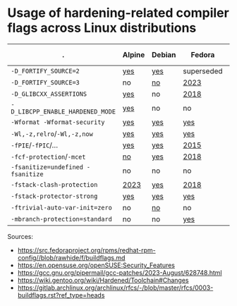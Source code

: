 # Usage of hardening-related compiler flags across Linux distributions

|.                                | Alpine | Debian | Fedora    | Gentoo Hardened | Ubuntu | OpenSUSE | ArchLinux |
|---------------------------------|--------|--------|-----------|-----------------|--------|----------|-----------|
|`-D_FORTIFY_SOURCE=2`            |[yes](https://gitlab.alpinelinux.org/alpine/tsc/-/issues/64)|[yes](https://wiki.debian.org/Hardening)|superseded|superseded|[2008](https://wiki.ubuntu.com/ToolChain/CompilerFlags#A-D_FORTIFY_SOURCE.3D2)|[2005](https://en.opensuse.org/openSUSE:Security_Features)|superseded|
|`-D_FORTIFY_SOURCE=3`            |no      |[no](https://wiki.debian.org/Hardening)|[2023](https://fedoraproject.org/wiki/Changes/Add_FORTIFY_SOURCE%3D3_to_distribution_build_flags)|[2022](https://bugs.gentoo.org/876893)|[no](https://bugs.launchpad.net/ubuntu/+source/gcc-12/+bug/2012440)|[2023](https://en.opensuse.org/openSUSE:Security_Features)|[2023](https://gitlab.archlinux.org/archlinux/rfcs/-/merge_requests/17)|
|`-D_GLIBCXX_ASSERTIONS`          |[yes](https://gitlab.alpinelinux.org/alpine/abuild/-/blob/master/default.conf#L2)|no|[2018](https://fedoraproject.org/wiki/Changes/HardeningFlags28)|[2022](https://bugs.gentoo.org/876895)|[no](https://bugs.launchpad.net/ubuntu/+source/gcc-12/+bug/2016042)|yes|[2021](https://gitlab.archlinux.org/archlinux/rfcs/-/commit/a7a94d354fe9ac490ea2f02d6d3ac697a2faee6f)|
|`-D_LIBCPP_ENABLE_HARDENED_MODE` |[yes](https://gitlab.alpinelinux.org/alpine/abuild/-/blob/master/default.conf#L2)|no|no|[2023](https://bugs.gentoo.org/851111)|no|no|no|
|`-Wformat -Wformat-security`     |[yes](https://gitlab.alpinelinux.org/alpine/abuild/-/blob/master/default.conf#L2)|[yes](https://salsa.debian.org/toolchain-team/gcc/-/blob/master/debian/patches/gcc-distro-specs.diff)|[yes](https://src.fedoraproject.org/rpms/redhat-rpm-config/blob/rawhide/f/buildflags.md)|[2009?](https://bugs.gentoo.org/259417)|[2008](https://wiki.ubuntu.com/ToolChain/CompilerFlags)|yes|[yes](https://gitlab.archlinux.org/archlinux/rfcs/-/commit/a7a94d354fe9ac490ea2f02d6d3ac697a2faee6f)|
|`-Wl,-z,relro`/`-Wl,-z,now`      |[yes](https://gitlab.alpinelinux.org/alpine/tsc/-/issues/64)|[yes](https://salsa.debian.org/toolchain-team/gcc/-/blob/master/debian/patches/gcc-distro-specs.diff)|[yes](https://src.fedoraproject.org/rpms/redhat-rpm-config/blob/rawhide/f/buildflags.md)|[yes](https://wiki.gentoo.org/wiki/Hardened/Toolchain)|[2008](https://wiki.ubuntu.com/ToolChain/CompilerFlags)|[2006](https://en.opensuse.org/openSUSE:Security_Features)|[yes](https://wiki.archlinux.org/title/Arch_package_guidelines/Security)|
|`-fPIE`/`-fPIC`/…                |[yes](https://gitlab.alpinelinux.org/alpine/tsc/-/issues/64)|[yes](https://salsa.debian.org/toolchain-team/gcc/-/blob/master/debian/rules2)|[2015](https://fedoraproject.org/wiki/Changes/Harden_All_Packages)|[yes](https://wiki.gentoo.org/wiki/Hardened/Toolchain)|[2016](https://wiki.ubuntu.com/ToolChain/CompilerFlags)|[2017](https://bugzilla.suse.com/show_bug.cgi?id=912298)|[2017](https://github.com/archlinux/svntogit-packages/commit/5936710c764016ce306f9cb975056e5b7605a65b)|
|`-fcf-protection`/`-mcet`        |[no](https://gitlab.alpinelinux.org/alpine/tsc/-/issues/64)|[yes](https://salsa.debian.org/toolchain-team/gcc/-/blob/master/debian/patches/gcc-distro-specs.diff)|[2018](https://fedoraproject.org/wiki/Changes/HardeningFlags28)|[2021](https://gitweb.gentoo.org/proj/gcc-patches.git/commit/?id=51a7ace358097005038a0d31350b0c6d3da34e00)|[2019](https://wiki.ubuntu.com/ToolChain/CompilerFlags)|yes|[yes](https://gitlab.archlinux.org/archlinux/rfcs/-/commit/a7a94d354fe9ac490ea2f02d6d3ac697a2faee6f)|
|`-fsanitize=undefined -fsanitize`|no|no|no|no|no|no|no|
|`-fstack-clash-protection`       |[2023](https://gitlab.alpinelinux.org/alpine/abuild/-/commit/4f7a2aff7b87cec7dd2783f95b5d6f744244c6c7)|[yes](https://salsa.debian.org/toolchain-team/gcc/-/blob/master/debian/patches/gcc-distro-specs.diff)|[2018](https://fedoraproject.org/wiki/Changes/HardeningFlags28)|[yes](https://wiki.gentoo.org/wiki/Hardened/Toolchain)|[2019](https://wiki.ubuntu.com/ToolChain/CompilerFlags)|[2018](https://en.opensuse.org/openSUSE:Security_Features)|[yes](https://gitlab.archlinux.org/archlinux/rfcs/-/commit/a7a94d354fe9ac490ea2f02d6d3ac697a2faee6f)
|`-fstack-protector-strong`       |[yes](https://gitlab.alpinelinux.org/alpine/tsc/-/issues/64)|[yes](https://salsa.debian.org/toolchain-team/gcc/-/blob/master/debian/patches/gcc-distro-specs.diff)|[yes](https://src.fedoraproject.org/rpms/redhat-rpm-config//blob/rawhide/f/buildflags.md)|[yes](https://wiki.gentoo.org/wiki/Hardened/Toolchain)|[2014](https://wiki.ubuntu.com/ToolChain/CompilerFlags)|[2006](https://en.opensuse.org/openSUSE:Security_Features)|[yes](https://github.com/archlinux/svntogit-packages/blob/packages/gcc/trunk/PKGBUILD)|
|`-ftrivial-auto-var-init=zero`   |no|[no](https://bugs.debian.org/cgi-bin/bugreport.cgi?bug=1010685)|no|[no](https://bugs.gentoo.org/913339)|[no](https://bugs.launchpad.net/ubuntu/+source/gcc-12/+bug/1972043)|no|no|
|`-mbranch-protection=standard`   |no|no|[yes](https://src.fedoraproject.org/rpms/redhat-rpm-config/blob/rawhide/f/buildflags.md)|no|no|no|no|



Sources:
- https://src.fedoraproject.org/rpms/redhat-rpm-config//blob/rawhide/f/buildflags.md
- https://en.opensuse.org/openSUSE:Security_Features
- https://gcc.gnu.org/pipermail/gcc-patches/2023-August/628748.html
- https://wiki.gentoo.org/wiki/Hardened/Toolchain#Changes
- https://gitlab.archlinux.org/archlinux/rfcs/-/blob/master/rfcs/0003-buildflags.rst?ref_type=heads
